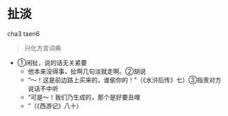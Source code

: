# 扯淡
cha3 taen6
> 兴化方言词典
- ①闲扯，说的话无关紧要
  - 他本来没得事，扯啊几句淡就走啊。②胡说
  - “～！这是前边路上买来的，谁偷你的！”（《水浒后传》七）③指责对方说话不中听
  - “可是～！我们乃生成的，那个是好要丑哩
  - ”（《西游记》八十）
